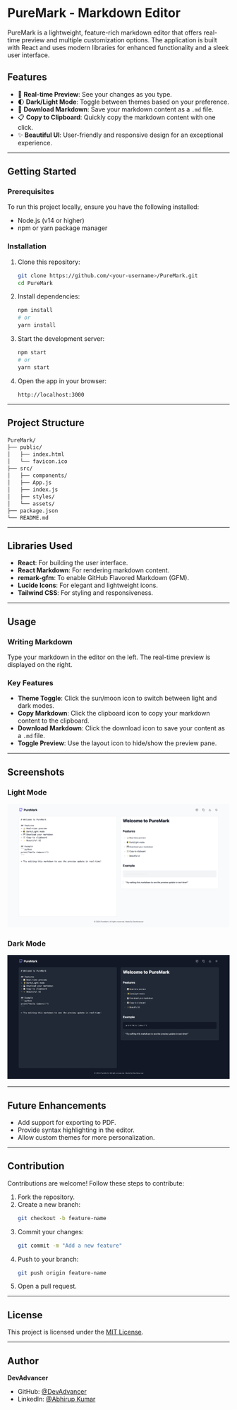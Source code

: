 
# PureMark - Markdown Editor

PureMark is a lightweight, feature-rich markdown editor that offers real-time preview and multiple customization options. The application is built with React and uses modern libraries for enhanced functionality and a sleek user interface.

## Features
- 📝 **Real-time Preview**: See your changes as you type.
- 🌓 **Dark/Light Mode**: Toggle between themes based on your preference.
- 💾 **Download Markdown**: Save your markdown content as a `.md` file.
- 📋 **Copy to Clipboard**: Quickly copy the markdown content with one click.
- ✨ **Beautiful UI**: User-friendly and responsive design for an exceptional experience.

---

## Getting Started

### Prerequisites
To run this project locally, ensure you have the following installed:
- Node.js (v14 or higher)
- npm or yarn package manager

### Installation
1. Clone this repository:
   ```bash
   git clone https://github.com/<your-username>/PureMark.git
   cd PureMark
   ```

2. Install dependencies:
   ```bash
   npm install
   # or
   yarn install
   ```

3. Start the development server:
   ```bash
   npm start
   # or
   yarn start
   ```

4. Open the app in your browser:
   ```
   http://localhost:3000
   ```

---

## Project Structure
```plaintext
PureMark/
├── public/
│   ├── index.html
│   └── favicon.ico
├── src/
│   ├── components/
│   ├── App.js
│   ├── index.js
│   ├── styles/
│   └── assets/
├── package.json
└── README.md
```

---

## Libraries Used
- **React**: For building the user interface.
- **React Markdown**: For rendering markdown content.
- **remark-gfm**: To enable GitHub Flavored Markdown (GFM).
- **Lucide Icons**: For elegant and lightweight icons.
- **Tailwind CSS**: For styling and responsiveness.

---

## Usage

### Writing Markdown
Type your markdown in the editor on the left. The real-time preview is displayed on the right.

### Key Features
- **Theme Toggle**: Click the sun/moon icon to switch between light and dark modes.
- **Copy Markdown**: Click the clipboard icon to copy your markdown content to the clipboard.
- **Download Markdown**: Click the download icon to save your content as a `.md` file.
- **Toggle Preview**: Use the layout icon to hide/show the preview pane.

---

## Screenshots

### Light Mode
![Light Mode Preview](./images/Light.png)

### Dark Mode
![Dark Mode Preview](./images/Dark.png)

---

## Future Enhancements
- Add support for exporting to PDF.
- Provide syntax highlighting in the editor.
- Allow custom themes for more personalization.

---

## Contribution
Contributions are welcome! Follow these steps to contribute:
1. Fork the repository.
2. Create a new branch:
   ```bash
   git checkout -b feature-name
   ```
3. Commit your changes:
   ```bash
   git commit -m "Add a new feature"
   ```
4. Push to your branch:
   ```bash
   git push origin feature-name
   ```
5. Open a pull request.

---

## License
This project is licensed under the [MIT License](LICENSE).

---

## Author
**DevAdvancer**

- GitHub: [@DevAdvancer](https://github.com/DevAdvancer)
- LinkedIn: [@Abhirup Kumar](https://www.linkedin.com/in/abhirupkumar)

